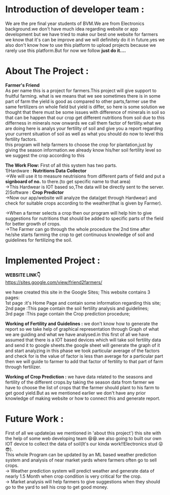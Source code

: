 # Introduction of developer team :
We are the pre final year students of BVM.We are from Electronics background.we don't have much idea regarding website or app development but we have tried to make our best one website for farmers we know that it's can be improve and we will definitely do it in future.yes we also don't know how to use this platform to upload projects because we rarely use this platform.But for now we follow **just do it....**  

# About The Project :
**Farmer's Friend**<br>
As per name this is a project for farmers.This project will give support to fruitful farming. what is we means that we see sometimes there is in some part of farm the yield is good as compared to other parts,farmer use the same fertilizers on whole field but yield is differ, so here is some solution we thought that there must be some issues with difference of minerals in soil so that can be happen that our crop get different nutritions from soil due to this differness in minerals now onwards we call them factor of fertility.what we are doing here is analys your fertility of soil and give you a report regarding your current situation of soil as well as what you should do now to level this fertility factors.<br>
this program will help farmers to choose the crop for plantation,just by giving the season information.we already know his/her soil fertility level so we suggest the crop according to this

**The Work Flow:**
First of all this system has two parts.<br>
1)Hardware : **Nutritions Data Collector**<br>
    →We will use it to measure neutrisions from different parts of field and put a **signboard of no.** to there.(to get specific name to that area)<br>
    →This Hardwear is IOT based so,The data will be directly sent to the server.<br>
2)Software : **Crop Predictor**<br>
    →Now our app/website will analyze the data(get through Hardwear) and check for suitable crops according to the weather(that is given by Farmer).<br>

→When a farmer selects a crop then our program will help him to give suggestions for nutritions that should be added to specific parts of the field for better growth of crops.<br>
→The Farmer can go through the whole procedure the 2nd time after he/she starts farming the crop to get continuous knowledge of soil and guidelines for fertilizing the soil.

# Implemented Project :

**WEBSITE LINK:point_down:**<br>
https://sites.google.com/view/friend2farmers/

we have created this site in the Google Sites;
This website contains 3 pages:<br>
1st page :it's Home Page and contain some information regarding this site;<br>
2nd page :This page contain the soil fertility analysis and guidelines;<br>
3rd page :This page contain the Crop prediction procedure;<br>

**Working of Fertility and Guidelines :** we don't know how to generate the report so we take help of graphical representation through Graph of what we are guiding and what we have analysed.in this first of all we have assumed that there is a IOT based devices which will take soil fertility data and send it to google sheets.the google sheet will generate the graph of it and start analyzing in this phase we took particular average of the factors and check for is the value of factor is less than average for a particular part then we will guide to farmer to add that factor of fertility to that part of farm through fertilizer.

**Working of Crop Prediction :** we have data related to the seasons and fertility of the different crops.by taking the season data from farmer we have to choose the list of crops that the farmer should plant to his farm to get good yield.But as we mentioned earlier we don't have any prior knowledge of making website or how to connect this and generate report.

# Future Work :
First of all we update(as we mentioned in 'about this project') this site with the help of some web developing team :laughing::laughing:.we also going to built our own IOT device to collect the data of soil(It's our kinda work!!Electronics stud :stuck_out_tongue_winking_eye::sunglasses:).<br>
This whole Program can be updated by an ML based weather prediction system and analysis of near market yards where farmers often go to sell crops.<br>
→ Weather prediction system will predict weather and generate data of nearly 1.5 Month when crop condition is very critical for the crop.<br>
→ Market analysis will help farmers to give suggestions when they should go to the yard to sell his crop to get good money.
